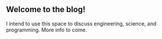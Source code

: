 ## Welcome to the blog!

I intend to use this space to discuss engineering, science, and programming.
More info to come.

